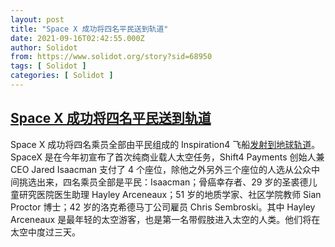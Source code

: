 ```yaml
---
layout: post
title: "Space X 成功将四名平民送到轨道"
date: 2021-09-16T02:42:55.000Z
author: Solidot
from: https://www.solidot.org/story?sid=68950
tags: [ Solidot ]
categories: [ Solidot ]
---
```

<!--1631760175000-->
[Space X 成功将四名平民送到轨道](https://www.solidot.org/story?sid=68950)
------

<div>
Space X 成功将四名乘员全部由平民组成的 Inspiration4 飞船<a href="https://www.cnn.com/business/live-news/spacex-inspiration4-launch-live-09-15-21/index.html" target="_blank">发射到地球轨道</a>。SpaceX 是在今年初宣布了首次纯商业载人太空任务，Shift4 Payments 创始人兼 CEO Jared Isaacman 支付了 4 个座位，除他之外另外三个座位的人选从公众中间挑选出来，四名乘员全部是平民：Isaacman；骨癌幸存者、29 岁的圣裘德儿童研究医院医生助理 Hayley Arceneaux；51 岁的地质学家、社区学院教师  Sian Proctor 博士；42 岁的洛克希德马丁公司雇员 Chris Sembroski。其中 Hayley Arceneaux 是最年轻的太空游客，也是第一名带假肢进入太空的人类。他们将在太空中度过三天。
</div>
